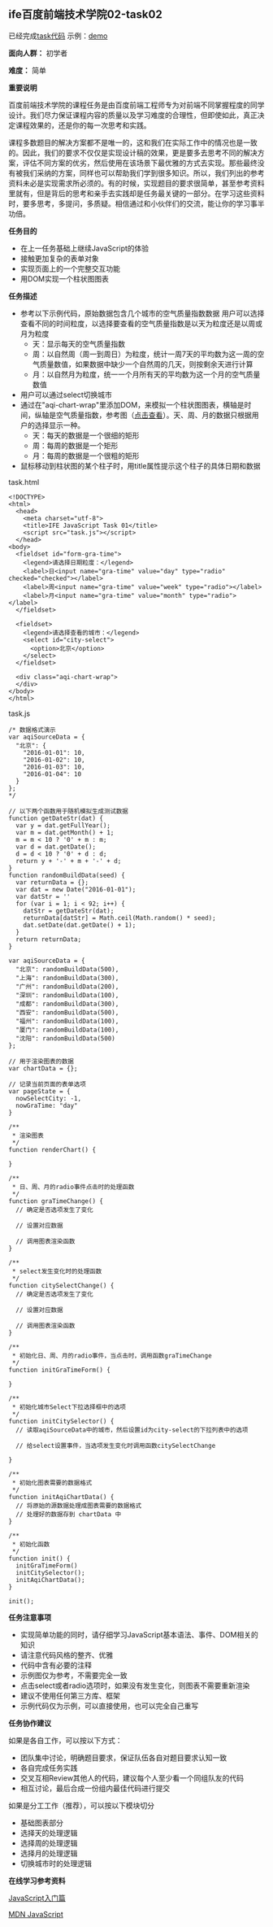 
## ife百度前端技术学院02-task02 ##

已经完成[task代码](https://github.com/wangzhengya/ife_MoonWalker/tree/master/2_task16)
示例：[demo](http://wangzhengya.github.io/ife_MoonWalker/2_task16/index.html)

**面向人群：**
    初学者

**难度：**
    简单

**重要说明**

百度前端技术学院的课程任务是由百度前端工程师专为对前端不同掌握程度的同学设计。我们尽力保证课程内容的质量以及学习难度的合理性，但即使如此，真正决定课程效果的，还是你的每一次思考和实践。

课程多数题目的解决方案都不是唯一的，这和我们在实际工作中的情况也是一致的。因此，我们的要求不仅仅是实现设计稿的效果，更是要多去思考不同的解决方案，评估不同方案的优劣，然后使用在该场景下最优雅的方式去实现。那些最终没有被我们采纳的方案，同样也可以帮助我们学到很多知识。所以，我们列出的参考资料未必是实现需求所必须的。有的时候，实现题目的要求很简单，甚至参考资料里就有，但是背后的思考和亲手去实践却是任务最关键的一部分。在学习这些资料时，要多思考，多提问，多质疑。相信通过和小伙伴们的交流，能让你的学习事半功倍。

**任务目的**

* 在上一任务基础上继续JavaScript的体验
* 接触更加复杂的表单对象
* 实现页面上的一个完整交互功能
* 用DOM实现一个柱状图图表

**任务描述**

* 参考以下示例代码，原始数据包含几个城市的空气质量指数数据
    用户可以选择查看不同的时间粒度，以选择要查看的空气质量指数是以天为粒度还是以周或月为粒度
    * 天：显示每天的空气质量指数
    * 周：以自然周（周一到周日）为粒度，统计一周7天的平均数为这一周的空气质量数值，如果数据中缺少一个自然周的几天，则按剩余天进行计算
    * 月：以自然月为粒度，统一一个月所有天的平均数为这一个月的空气质量数值
* 用户可以通过select切换城市
* 通过在"aqi-chart-wrap"里添加DOM，来模拟一个柱状图图表，横轴是时间，纵轴是空气质量指数，参考图（[点击查看](http://wangzhengya.github.io/ife_MoonWalker/2_task17/task_1_17_1.jpg)）。天、周、月的数据只根据用户的选择显示一种。
    * 天：每天的数据是一个很细的矩形
    * 周：每周的数据是一个矩形
    * 月：每周的数据是一个很粗的矩形
* 鼠标移动到柱状图的某个柱子时，用title属性提示这个柱子的具体日期和数据

task.html

    <!DOCTYPE>
    <html>
      <head>
        <meta charset="utf-8">
        <title>IFE JavaScript Task 01</title>
        <script src="task.js"></script>
      </head>
    <body>
      <fieldset id="form-gra-time">
        <legend>请选择日期粒度：</legend>
        <label>日<input name="gra-time" value="day" type="radio" checked="checked"></label>
        <label>周<input name="gra-time" value="week" type="radio"></label>
        <label>月<input name="gra-time" value="month" type="radio"></label>
      </fieldset>

      <fieldset>
        <legend>请选择查看的城市：</legend>
        <select id="city-select">
          <option>北京</option>
        </select>
      </fieldset>

      <div class="aqi-chart-wrap">
      </div>
    </body>
    </html>

task.js

    /* 数据格式演示
    var aqiSourceData = {
      "北京": {
        "2016-01-01": 10,
        "2016-01-02": 10,
        "2016-01-03": 10,
        "2016-01-04": 10
      }
    };
    */

    // 以下两个函数用于随机模拟生成测试数据
    function getDateStr(dat) {
      var y = dat.getFullYear();
      var m = dat.getMonth() + 1;
      m = m < 10 ? '0' + m : m;
      var d = dat.getDate();
      d = d < 10 ? '0' + d : d;
      return y + '-' + m + '-' + d;
    }
    function randomBuildData(seed) {
      var returnData = {};
      var dat = new Date("2016-01-01");
      var datStr = ''
      for (var i = 1; i < 92; i++) {
        datStr = getDateStr(dat);
        returnData[datStr] = Math.ceil(Math.random() * seed);
        dat.setDate(dat.getDate() + 1);
      }
      return returnData;
    }

    var aqiSourceData = {
      "北京": randomBuildData(500),
      "上海": randomBuildData(300),
      "广州": randomBuildData(200),
      "深圳": randomBuildData(100),
      "成都": randomBuildData(300),
      "西安": randomBuildData(500),
      "福州": randomBuildData(100),
      "厦门": randomBuildData(100),
      "沈阳": randomBuildData(500)
    };

    // 用于渲染图表的数据
    var chartData = {};

    // 记录当前页面的表单选项
    var pageState = {
      nowSelectCity: -1,
      nowGraTime: "day"
    }

    /**
     * 渲染图表
     */
    function renderChart() {

    }

    /**
     * 日、周、月的radio事件点击时的处理函数
     */
    function graTimeChange() {
      // 确定是否选项发生了变化

      // 设置对应数据

      // 调用图表渲染函数
    }

    /**
     * select发生变化时的处理函数
     */
    function citySelectChange() {
      // 确定是否选项发生了变化

      // 设置对应数据

      // 调用图表渲染函数
    }

    /**
     * 初始化日、周、月的radio事件，当点击时，调用函数graTimeChange
     */
    function initGraTimeForm() {

    }

    /**
     * 初始化城市Select下拉选择框中的选项
     */
    function initCitySelector() {
      // 读取aqiSourceData中的城市，然后设置id为city-select的下拉列表中的选项

      // 给select设置事件，当选项发生变化时调用函数citySelectChange

    }

    /**
     * 初始化图表需要的数据格式
     */
    function initAqiChartData() {
      // 将原始的源数据处理成图表需要的数据格式
      // 处理好的数据存到 chartData 中
    }

    /**
     * 初始化函数
     */
    function init() {
      initGraTimeForm()
      initCitySelector();
      initAqiChartData();
    }

    init();

**任务注意事项**

* 实现简单功能的同时，请仔细学习JavaScript基本语法、事件、DOM相关的知识
* 请注意代码风格的整齐、优雅
* 代码中含有必要的注释
* 示例图仅为参考，不需要完全一致
* 点击select或者radio选项时，如果没有发生变化，则图表不需要重新渲染
* 建议不使用任何第三方库、框架
* 示例代码仅为示例，可以直接使用，也可以完全自己重写

**任务协作建议**

如果是各自工作，可以按以下方式：
* 团队集中讨论，明确题目要求，保证队伍各自对题目要求认知一致
* 各自完成任务实践
* 交叉互相Review其他人的代码，建议每个人至少看一个同组队友的代码
* 相互讨论，最后合成一份组内最佳代码进行提交

如果是分工工作（推荐），可以按以下模块切分
* 基础图表部分
* 选择天的处理逻辑
* 选择周的处理逻辑
* 选择月的处理逻辑
* 切换城市时的处理逻辑

**在线学习参考资料**

[JavaScript入门篇](http://www.imooc.com/view/36)

[MDN JavaScript](https://developer.mozilla.org/zh-CN/docs/Web/JavaScript)
